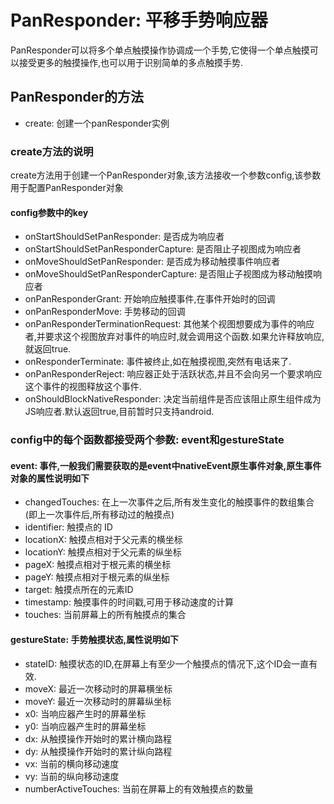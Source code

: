 # PanResponder: 平移手势响应器

PanResponder可以将多个单点触摸操作协调成一个手势,它使得一个单点触摸可以接受更多的触摸操作,也可以用于识别简单的多点触摸手势.

## PanResponder的方法

* create: 创建一个panResponder实例

### create方法的说明

create方法用于创建一个PanResponder对象,该方法接收一个参数config,该参数用于配置PanResponder对象

#### config参数中的key

* onStartShouldSetPanResponder: 是否成为响应者
* onStartShouldSetPanResponderCapture: 是否阻止子视图成为响应者
* onMoveShouldSetPanResponder: 是否成为移动触摸事件响应者
* onMoveShouldSetPanResponderCapture: 是否阻止子视图成为移动触摸响应者
* onPanResponderGrant: 开始响应触摸事件,在事件开始时的回调
* onPanResponderMove: 手势移动的回调
* onPanResponderTerminationRequest: 其他某个视图想要成为事件的响应者,并要求这个视图放弃对事件的响应时,就会调用这个函数.如果允许释放响应,就返回true.
* onResponderTerminate: 事件被终止,如在触摸视图,突然有电话来了.
* onPanResponderReject: 响应器正处于活跃状态,并且不会向另一个要求响应这个事件的视图释放这个事件.
* onShouldBlockNativeResponder: 决定当前组件是否应该阻止原生组件成为JS响应者.默认返回true,目前暂时只支持android.

### config中的每个函数都接受两个参数: event和gestureState

#### event: 事件,一般我们需要获取的是event中nativeEvent原生事件对象,原生事件对象的属性说明如下

* changedTouches: 在上一次事件之后,所有发生变化的触摸事件的数组集合(即上一次事件后,所有移动过的触摸点)
* identifier: 触摸点的 ID
* locationX: 触摸点相对于父元素的横坐标
* locationY: 触摸点相对于父元素的纵坐标
* pageX: 触摸点相对于根元素的横坐标
* pageY: 触摸点相对于根元素的纵坐标
* target: 触摸点所在的元素ID
* timestamp: 触摸事件的时间戳,可用于移动速度的计算
* touches: 当前屏幕上的所有触摸点的集合

#### gestureState: 手势触摸状态,属性说明如下

* stateID: 触摸状态的ID,在屏幕上有至少一个触摸点的情况下,这个ID会一直有效.
* moveX: 最近一次移动时的屏幕横坐标
* moveY: 最近一次移动时的屏幕纵坐标
* x0: 当响应器产生时的屏幕坐标
* y0: 当响应器产生时的屏幕坐标
* dx: 从触摸操作开始时的累计横向路程
* dy: 从触摸操作开始时的累计纵向路程
* vx: 当前的横向移动速度
* vy: 当前的纵向移动速度
* numberActiveTouches: 当前在屏幕上的有效触摸点的数量